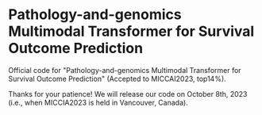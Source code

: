 # Pathology-and-genomics Multimodal Transformer for Survival Outcome Prediction
Official code for "Pathology-and-genomics Multimodal Transformer for Survival Outcome Prediction" (Accepted to MICCAI2023, top14%).

Thanks for your patience! We will release our code on October 8th, 2023 (i.e., when MICCIA2023 is held in Vancouver, Canada).
